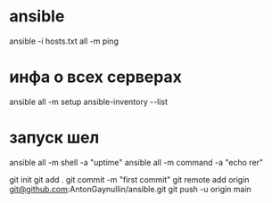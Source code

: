 # ansible
ansible -i hosts.txt all -m ping

# инфа о всех сервераx
ansible  all -m setup
ansible-inventory --list
# запуск шел
ansible all -m shell -a "uptime"
ansible all -m command -a "echo rer"












git init
git add .
git commit -m "first commit"
git remote add origin git@github.com:AntonGaynullin/ansible.git
git push -u origin main
